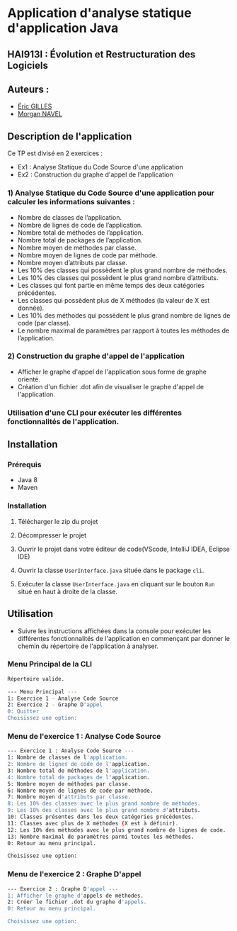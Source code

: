 # Application d'analyse statique d'application Java

## HAI913I : Évolution et Restructuration des Logiciels

## Auteurs :
- [Éric GILLES](https://github.com/eric-gilles)
- [Morgan NAVEL](https://github.com/MorganNavel)  

## Description de l'application
Ce TP est divisé en 2 exercices :

- Ex1 : Analyse Statique du Code Source d'une application
- Ex2 : Construction du graphe d'appel de l'application

### 1) Analyse Statique du Code Source d'une application pour calculer les informations suivantes :
- Nombre de classes de l’application.
- Nombre de lignes de code de l’application.
- Nombre total de méthodes de l’application.
- Nombre total de packages de l’application.
- Nombre moyen de méthodes par classe.
- Nombre moyen de lignes de code par méthode.
- Nombre moyen d’attributs par classe.
- Les 10% des classes qui possèdent le plus grand nombre de méthodes.
- Les 10% des classes qui possèdent le plus grand nombre d’attributs.
- Les classes qui font partie en même temps des deux catégories précédentes.
- Les classes qui possèdent plus de X méthodes (la valeur de X est donnée).
- Les 10% des méthodes qui possèdent le plus grand nombre de lignes de code (par classe).
- Le nombre maximal de paramètres par rapport à toutes les méthodes de l’application.

### 2) Construction du graphe d'appel de l'application
- Afficher le graphe d'appel de l'application sous forme de graphe orienté.
- Création d'un fichier .dot afin de visualiser le graphe d'appel de l'application.

### Utilisation d'une CLI pour exécuter les différentes fonctionnalités de l'application.

## Installation
### Prérequis
- Java 8
- Maven

### Installation
1. Télécharger le zip du projet

2. Décompresser le projet

3. Ouvrir le projet dans votre éditeur de code(VScode, IntelliJ IDEA, Eclipse IDE)

4. Ouvrir la classe `UserInterface.java` située dans le package `cli`.

5. Exécuter la classe `UserInterface.java` en cliquant sur le bouton `Run` situé en haut à droite de la classe.


## Utilisation
- Suivre les instructions affichées dans la console pour exécuter les différentes fonctionnalités de l'application en commençant par donner le chemin du répertoire de l'application à analyser.

### Menu Principal de la CLI

```bash 
Répertoire valide.

--- Menu Principal ---
1: Exercice 1 - Analyse Code Source
2: Exercice 2 - Graphe D'appel
0: Quitter
Choisissez une option:
```

### Menu de l'exercice 1 : Analyse Code Source

```bash
--- Exercice 1 : Analyse Code Source ---
1: Nombre de classes de l'application.
2: Nombre de lignes de code de l'application.
3: Nombre total de méthodes de l'application.
4: Nombre total de packages de l'application.
5: Nombre moyen de méthodes par classe.
6: Nombre moyen de lignes de code par méthode.
7: Nombre moyen d'attributs par classe.
8: Les 10% des classes avec le plus grand nombre de méthodes.
9: Les 10% des classes avec le plus grand nombre d'attributs.
10: Classes présentes dans les deux catégories précédentes.
11: Classes avec plus de X méthodes (X est à définir).
12: Les 10% des méthodes avec le plus grand nombre de lignes de code.
13: Nombre maximal de paramètres parmi toutes les méthodes.
0: Retour au menu principal.

Choisissez une option: 
```

### Menu de l'exercice 2 : Graphe D'appel

```bash
--- Exercice 2 : Graphe D'appel ---
1: Afficher le graphe d'appels de méthodes.
2: Créer le fichier .dot du graphe d'appels.
0: Retour au menu principal.

Choisissez une option: 
```
